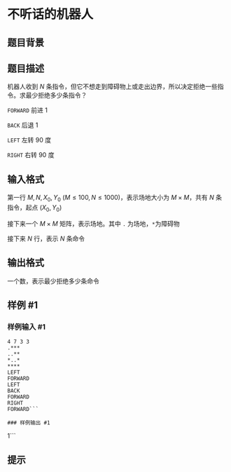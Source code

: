 # 不听话的机器人

## 题目背景



## 题目描述

机器人收到 $N$ 条指令，但它不想走到障碍物上或走出边界，所以决定拒绝一些指令。求最少拒绝多少条指令？

`FORWARD` 前进 $1$

`BACK` 后退 $1$

`LEFT` 左转 $90$ 度

`RIGHT` 右转 $90$ 度


## 输入格式

第一行 $M,N,X_0,Y_0$ ($M\le 100,N\le 1000$)，表示场地大小为 $M\times M$，共有 $N$ 条指令，起点 $(X_0,Y_0)$

接下来一个 $M\times M$ 矩阵，表示场地。其中 `.` 为场地，`*`为障碍物

接下来 $N$ 行，表示 $N$ 条命令


## 输出格式

一个数，表示最少拒绝多少条命令


## 样例 #1

### 样例输入 #1
```
4 7 3 3
.***
..**
*..*
****
LEFT
FORWARD
LEFT
BACK
FORWARD
RIGHT
FORWARD```

### 样例输出 #1

```
1```

## 提示


